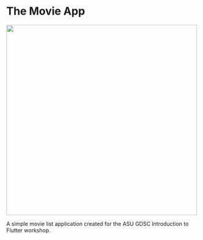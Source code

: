 # The Movie App
<img width="500" src="https://github.com/jauntybrain/the_movie_app/assets/105740958/1e95c5e6-c956-4d63-914c-d2a150d31f9d"></img>

A simple movie list application created for the ASU GDSC Introduction to Flutter workshop.
